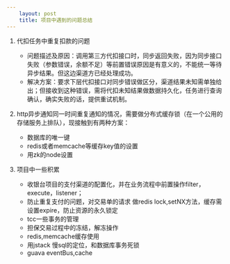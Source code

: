 ```yaml
---
    layout: post
    title: 项目中遇到的问题总结
---
```


1. 代扣任务中重复扣款的问题
    - 问题描述及原因：调用第三方代扣接口时，同步返回失败，因为同步接口失败（参数错误，余额不足）等前置错误原因是有意义的，不能统一等待异步结果。但这边渠道方已经处理成功。
    - 解决方案：要求下层代扣接口对同步错误做区分，渠道结果未知需单独给出；但接收到这种错误，需将代扣未知结果做数据持久化，任务进行查询确认，确实失败的话，提供重试机制。


2. http异步通知同一时间重复通知的情况，需要做分布式缓存锁（在一个公用的存储服务上排队），现接触到有两种方案：
    - 数据库的唯一键
    - redis或者memcache等缓存key值的设置
    - 用zk的node设置

3. 项目中一些积累
    - 收银台项目的支付渠道的配置化，并在业务流程中前置操作filter，execute，listener； 
    - 防止重复支付的问题，对交易单的请求 做redis lock,setNX方法，缓存需设置expire，防止资源的永久锁定
    - tcc一些事务的管理
    - 担保交易过程中的冻结，解冻操作
    - redis,memcache缓存使用
    - 用jstack 慢sql的定位，和数据库事务死锁
    - guava eventBus,cache

